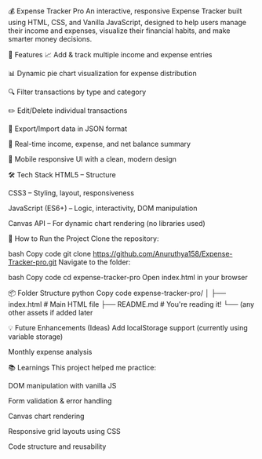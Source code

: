 💰 Expense Tracker Pro
An interactive, responsive Expense Tracker built using HTML, CSS, and Vanilla JavaScript, designed to help users manage their income and expenses, visualize their financial habits, and make smarter money decisions.

🧠 Features
📈 Add & track multiple income and expense entries

📊 Dynamic pie chart visualization for expense distribution

🔍 Filter transactions by type and category

✏️ Edit/Delete individual transactions

💾 Export/Import data in JSON format

🧮 Real-time income, expense, and net balance summary

🎯 Mobile responsive UI with a clean, modern design

🛠 Tech Stack
HTML5 – Structure

CSS3 – Styling, layout, responsiveness

JavaScript (ES6+) – Logic, interactivity, DOM manipulation

Canvas API – For dynamic chart rendering (no libraries used)

🚀 How to Run the Project
Clone the repository:

bash
Copy code
git clone https://github.com/Anuruthya158/Expense-Tracker-pro.git
Navigate to the folder:

bash
Copy code
cd expense-tracker-pro
Open index.html in your browser

📦 Folder Structure
python
Copy code
expense-tracker-pro/
│
├── index.html        # Main HTML file
├── README.md         # You're reading it!
└── (any other assets if added later

💡 Future Enhancements (Ideas)
Add localStorage support (currently using variable storage)

Monthly expense analysis

📚 Learnings
This project helped me practice:

DOM manipulation with vanilla JS

Form validation & error handling

Canvas chart rendering

Responsive grid layouts using CSS

Code structure and reusability
